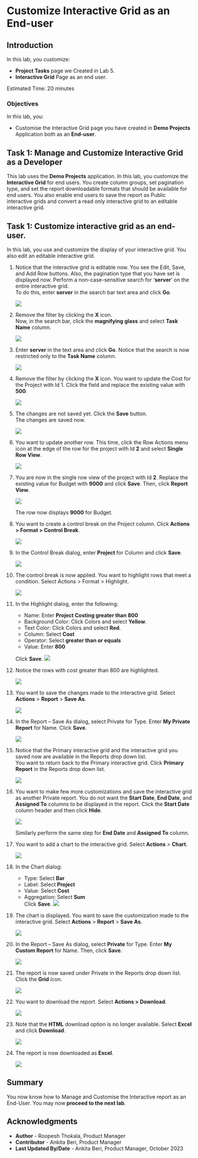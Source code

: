 # Customize Interactive Grid as an End-user
<!--# Create the shopping cart page -->
## Introduction

In this lab, you customize:
  - **Project Tasks** page we Created in Lab 5.
  - **Interactive Grid** Page as an end user.

<!--
Customers will be able to:
- Review the items in the shopping cart
- Edit the quantity of the items
- Remove an item
- Clear the shopping cart
- Proceed to checkout

Estimated Time: 20 minutes

Watch the video below for a quick walk through of the lab.

[](youtube:Cvl9xMAqnm8)
-->

Estimated Time: 20 minutes

### Objectives
In this lab, you:
- Customise the Interactive Grid page you have created in **Demo Projects** Application both as an **End-user**.

## Task 1: Manage and Customize Interactive Grid as a Developer
This lab uses the **Demo Projects** application. In this lab, you customize the **Interactive Grid** for end users. You create column groups, set pagination type, and set the report downloadable formats that should be available for end users. You also enable end users to save the report as Public interactive grids and convert a read only interactive grid to an editable interactive grid.

## Task 1: Customize interactive grid as an end-user.
In this lab, you use and customize the display of your interactive grid. You also edit an editable interactive grid.

1. Notice that the interactive grid is editable now. You see the Edit, Save, and Add Row buttons. Also, the pagination type that you have set is displayed now. Perform a non-case-sensitive search for ‘**server**’ on the entire interactive grid.  
To do this, enter **server** in the search bar text area and click **Go**.

    ![](./images/search1.png " ")

2. Remove the filter by clicking the **X** icon.  
Now, in the search bar, click the **magnifying glass** and select **Task Name** column.

    ![](./images/search2.png " ")

3. Enter **server** in the text area and click **Go**. Notice that the search is now restricted only to the **Task Name** column.

    ![](./images/search3.png " ")

4. Remove the filter by clicking the **X** icon. You want to update the Cost for the Project with Id 1. Click the field and replace the existing value with **500**.

    ![](./images/search4.png " ")

5. The changes are not saved yet. Click the **Save** button.  
    The changes are saved now.

    ![](./images/search5.png " ")

6. You want to update another row. This time, click the Row Actions menu icon at the edge of the row for the project with Id **2** and select **Single Row View**.

    ![](./images/single-row-view.png " ")

7. You are now in the single row view of the project with Id **2**. Replace the existing value for Budget with **9000** and click **Save**. Then, click **Report View**.  

    ![](./images/single-row1.png " ")  

    The row now displays **9000** for Budget.

8. You want to create a control break on the Project column. Click **Actions > Format > Control Break**.

    ![](./images/set-control-break.png " ")

9. In the Control Break dialog, enter **Project** for Column and click **Save**.

    ![](./images/control-break1.png " ")

10. The control break is now applied. You want to highlight rows that meet a      condition. Select Actions > Format > Highlight.

    ![](./images/highlight1.png " ")

11. In the Highlight dialog, enter the following:

    - Name: Enter **Project Costing greater than 800**
    - Background Color: Click Colors and select **Yellow**.
    - Text Color: Click Colors and select **Red**.
    - Column: Select **Cost**
    - Operator: Select **greater than or equals**
    - Value: Enter **800**  

    Click **Save**.
    ![](./images/highlight2.png " ")

12. Notice the rows with cost greater than 800 are highlighted.

    ![](./images/highlight3.png " ")

13. You want to save the changes made to the interactive grid. Select **Actions** > **Report** > **Save As**.

    ![](./images/save-grid1.png " ")

14. In the Report – Save As dialog, select Private for Type. Enter **My Private Report** for Name. Click **Save**.

    ![](./images/save-report.png " ")

15. Notice that the Primary interactive grid and the interactive grid you saved now are available in the Reports drop down list.  
You want to return back to the Primary interactive grid. Click **Primary Report** in the Reports drop down list.

    ![](./images/select-primary-report.png " ")

16. You want to make few more customizations and save the interactive grid as another Private report. You do not want the **Start Date**, **End Date**, and **Assigned To** columns to be displayed in the report.
Click the **Start Date** column header and then click **Hide**.

    ![](./images/hide-column1.png " ")

    Similarly perform the same step for **End Date** and **Assigned To** column.

17. You want to add a chart to the interactive grid. Select **Actions** > **Chart**.

    ![](./images/chart1.png " ")

18. In the Chart dialog:

    - Type: Select **Bar**
    - Label: Select **Project**
    - Value: Select **Cost**
    - Aggregation: Select **Sum**  
    Click **Save**.
    ![](./images/chart2.png " ")

19. The chart is displayed. You want to save the customization made to the interactive grid. Select **Actions** > **Report** > **Save As**.

    ![](./images/save-report1.png " ")

20. In the Report – Save As dialog, select **Private** for Type. Enter **My Custom Report** for Name. Then, click **Save**.

    ![](./images/save-report2.png " ")

21. The report is now saved under Private in the Reports drop down list. Click the **Grid** icon.

    ![](./images/select-grid-icon.png " ")

22. You want to download the report. Select **Actions > Download**.

    ![](./images/download-report.png " ")

23. Note that the **HTML** download option is no longer available. Select **Excel** and click **Download**.

    ![](./images/download-report1.png " ")

24. The report is now downloaded as **Excel**.

    ![](./images/downloaded-report.png " ")

## Summary

You now know how to Manage and Customise the Interactive report as an End-User. You may now **proceed to the next lab**.

## Acknowledgments

- **Author** - Roopesh Thokala, Product Manager
- **Contributor** - Ankita Beri, Product Manager
- **Last Updated By/Date** - Ankita Beri, Product Manager, October 2023
